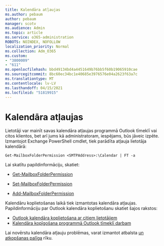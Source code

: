 ```yaml
---
title: Kalendāra atļaujas
ms.author: pebaum
author: pebaum
manager: scotv
ms.audience: Admin
ms.topic: article
ms.service: o365-administration
ROBOTS: NOINDEX, NOFOLLOW
localization_priority: Normal
ms.collection: Adm_O365
ms.custom:
- "3800009"
- "611"
ms.openlocfilehash: bbd49134bd4a4451649b76bb5f60b19065910cae
ms.sourcegitcommit: 8bc60ec34bc1e40685e3976576e04a2623f63a7c
ms.translationtype: MT
ms.contentlocale: lv-LV
ms.lasthandoff: 04/15/2021
ms.locfileid: "51819915"
---
```

# <a name="calendar-permissions"></a>Kalendāra atļaujas

Lietotāji var mainīt savas kalendāra atļaujas programmā Outlook tīmeklī vai citos klientos, bet arī jums kā administratoram, iespējams, būs jāveic izpēte.  
Izmantojot Exchange PowerShell cmdlet, tiek parādīta atļauja lietotāja kalendārā:

`Get-MailboxFolderPermission <SMTPAddress>:\Calendar | FT -a`

Lai skatītu papildinformāciju, skatiet:

- [Get-MailboxFolderPermission](https://docs.microsoft.com/powershell/module/exchange/get-mailboxfolderpermission?view=exchange-ps)

- [Set-MailboxFolderPermission](https://docs.microsoft.com/powershell/module/exchange/set-mailboxfolderpermission?view=exchange-ps)

- [Add-MailboxFolderPermission](https://office.visualstudio.com/DefaultCollection/MAX/_queries/query/Add-MailboxFolderPermission)

Kalendāru koplietošanas laikā tiek izmantotas kalendāra atļaujas. Papildinformāciju par Outlook kalendāra koplietošanu skatiet šajos rakstos:

- [Outlook kalendāra koplietošana ar citiem lietotājiem](https://support.office.com/article/353ed2c1-3ec5-449d-8c73-6931a0adab88)
- [Kalendāra kopīgošana programmā Outlook tīmeklī darbam](https://support.office.com/article/7ecef8ae-139c-40d9-bae2-a23977ee58d5)

Lai novērstu kalendāra atļauju problēmas, varat izmantot atbalsta [un atkopšanas palīga](https://support.microsoft.com/office/e90bb691-c2a7-4697-a94f-88836856c72f) rīku.